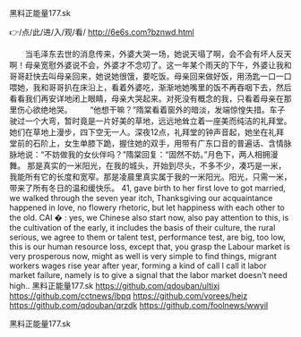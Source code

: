 
黑料正能量177.sk




👉/点/此/进/入/观/看/ http://6e6s.com?bznwd.html




　　当毛泽东去世的消息传来，外婆大哭一场，她说天塌了啊，会不会有坏人反天啊！母亲宽慰外婆说不会，外婆才不念叨了。这一年某个雨天的下午，外婆让我和哥哥赶快去叫母亲回来，她说她很饿，要吃饭。母亲回来做好饭，用汤匙一口一口喂她，我和哥哥扒在床沿上，看着外婆吃，渐渐地她嘴里的饭不再吞咽下去，然后看看我们再安详地闭上眼睛，母亲大哭起来。对死没有概念的我，只看着母亲在那里伤心欲绝地哭。
　　“他想干嘛？”隋棠看着窗外的暗淡，发端惊惶失措。车子驶过一个大弯，暂时竟是一片好美的草地，远远地耸立着一座美而纯洁的礼拜堂。她们在草地上漫步，四下空无一人。深夜12点，礼拜堂的钟声音起，她坐在礼拜堂前的石阶上，女生单膝下跪，握住她的双手，用带有广东口音的普遍话、含情脉脉地说：“不妨做我的女伙伴吗？”隋棠回复：“固然不妨。”月色下，两人相拥漫舞。
那是真实的一米阳光，在我的城头，开始到尽头，不多不少，凑巧是一米，我能所有它的长度和宽窄。那是凌晨里真实属于我的一米阳光。阳光，只需一米，带来了所有冬日的温和缓快乐。
41, gave birth to her first love to got married, we walked through the seven year itch, Thanksgiving our acquaintance happened in love, no flowery rhetoric, but let happiness with each other to the old.
CAI � : yes, we Chinese also start now, also pay attention to this, is the cultivation of the early, it includes the basis of their culture, the rural serious, we agree to them or talent test, performance test, are big, too low, this is our human resource loss, except that, you grasp the Labour market is very prosperous now, might as well is very simple to find things, migrant workers wages rise year after year, forming a kind of call I call it labor market failure, namely is to give a signal that the labor market doesn't need high..
黑料正能量177.sk https://github.com/qdouban/ultixj
https://github.com/cctnews/lbpq
https://github.com/vorees/heiz
https://github.com/qdouban/qrzdk
https://github.com/foolnews/wwyil





黑料正能量177.sk
